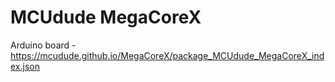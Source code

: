
# MCUdude MegaCoreX

Arduino board - https://mcudude.github.io/MegaCoreX/package_MCUdude_MegaCoreX_index.json
